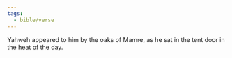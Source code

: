 ```yaml
---
tags:
  - bible/verse
---
```

Yahweh appeared to him by the oaks of Mamre, as he sat in the tent door in the heat of the day.